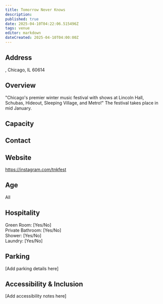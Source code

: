 ```yaml
---
title: Tomorrow Never Knows
description: 
published: true
date: 2025-04-10T04:22:06.515496Z
tags: venue
editor: markdown
dateCreated: 2025-04-10T04:00:00Z
---
```


## Address

, Chicago, IL 60614

## Overview

"Chicago's premier winter music festival with shows at Lincoln Hall, Schubas, Hideout, Sleeping Village, and Metro!" The festival takes place in mid January.

## Capacity



## Contact



## Website

https://instagram.com/tnkfest

## Age

All

## Hospitality

Green Room: [Yes/No]  
Private Bathroom: [Yes/No]  
Shower: [Yes/No]  
Laundry: [Yes/No]

## Parking

[Add parking details here]

## Accessibility & Inclusion

[Add accessibility notes here]
